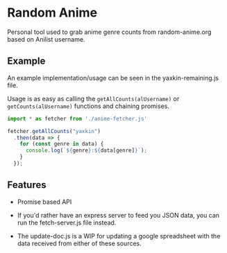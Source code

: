 # Random Anime

Personal tool used to grab anime genre counts from random-anime.org based on Anilist username.

## Example

An example implementation/usage can be seen in the yaxkin-remaining.js file.

Usage is as easy as calling the `getAllCounts(alUsername)` or `getCounts(alUsername)` functions and chaining promises.

```js
import * as fetcher from './anime-fetcher.js'

fetcher.getAllCounts("yaxkin")
  .then(data => {
    for (const genre in data) {
      console.log(`${genre}:${data[genre]}`);
    }
  });
```

## Features

- Promise based API

- If you'd rather have an express server to feed you JSON data, you can run the fetch-server.js file instead.

- The update-doc.js is a WIP for updating a google spreadsheet with the data received from either of these sources.